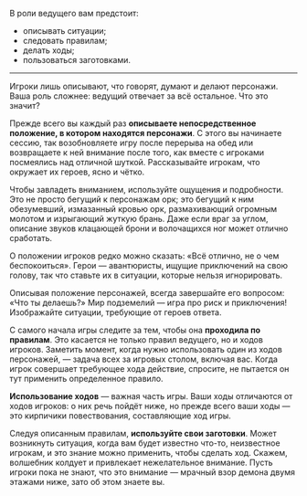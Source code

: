 В роли ведущего вам предстоит:
- описывать ситуации;
- следовать правилам;
- делать ходы;
- пользоваться заготовками.
---
Игроки лишь описывают, что говорят, думают и делают персонажи. Ваша роль сложнее: ведущий отвечает за всё остальное. Что это значит?

Прежде всего вы каждый раз **описываете непосредственное положение, в котором находятся персонажи**. С этого вы начинаете сессию, так возобновляете игру после перерыва на обед или возвращаете к ней внимание после того, как вместе с игроками посмеялись над отличной шуткой. Рассказывайте игрокам, что окружает их героев, ясно и чётко.

Чтобы завладеть вниманием, используйте ощущения и подробности. Это не просто бегущий к персонажам орк; это бегущий к ним обезумевший, измазанный кровью орк, размахивающий огромным молотом и изрыгающий жуткую брань. Даже если враг за углом, описание звуков клацающей брони и волочащихся ног может отлично сработать.

О положении игроков редко можно сказать: «Всё отлично, не о чем беспокоиться». Герои — авантюристы, ищущие приключений на свою голову, так что ставьте их в ситуации, которые нельзя игнорировать.

Описывая положение персонажей, всегда завершайте его вопросом: «Что ты делаешь?» Мир подземелий — игра про риск и приключения! Изображайте ситуации, требующие от героев ответа.

С самого начала игры следите за тем, чтобы она **проходила по правилам**. Это касается не только правил ведущего, но и ходов игроков. Заметить момент, когда нужно использовать один из ходов персонажей, — задача всех за игровых столом, включая вас. Когда игрок совершает требующее хода действие, спросите, не пытается он тут применить определенное правило.

**Использование ходов** — важная часть игры. Ваши ходы отличаются от ходов игроков: о них речь пойдёт ниже, но прежде всего ваши ходы — это кирпичики повествования, составляющие ход игры.

Следуя описанным правилам, **используйте свои заготовки**. Может возникнуть ситуация, когда вам будет известно что-то, неизвестное игрокам, и это знание можно применить, чтобы сделать ход. Скажем, волшебник колдует и привлекает нежелательное внимание. Пусть игроки пока не знают, что это внимание — мрачный взор демона двумя этажами ниже, зато об этом знаете вы.